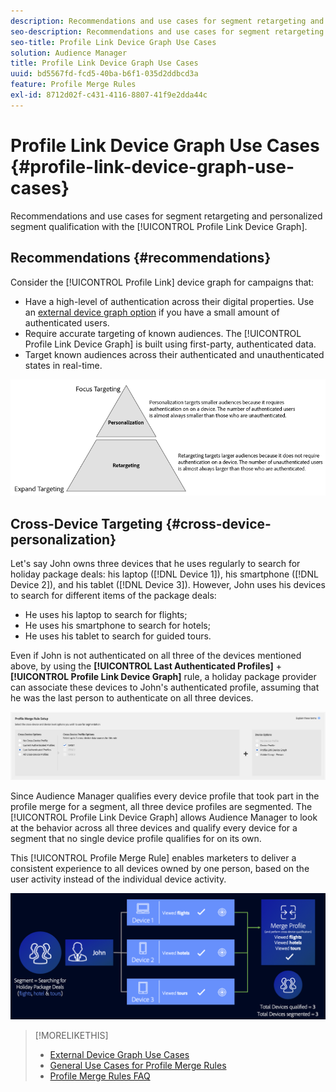 ```yaml
---
description: Recommendations and use cases for segment retargeting and personalized segment qualification with the Profile Link device graph.
seo-description: Recommendations and use cases for segment retargeting and personalized segment qualification with the Profile Link device graph.
seo-title: Profile Link Device Graph Use Cases
solution: Audience Manager
title: Profile Link Device Graph Use Cases
uuid: bd5567fd-fcd5-40ba-b6f1-035d2ddbcd3a
feature: Profile Merge Rules
exl-id: 8712d02f-c431-4116-8807-41f9e2dda44c
---
```

# Profile Link Device Graph Use Cases {#profile-link-device-graph-use-cases}

Recommendations and use cases for segment retargeting and personalized segment qualification with the [!UICONTROL Profile Link Device Graph].

## Recommendations {#recommendations}

Consider the [!UICONTROL Profile Link] device graph for campaigns that:

* Have a high-level of authentication across their digital properties. Use an [external device graph option](merge-rule-definitions.md#device-options) if you have a small amount of authenticated users.
* Require accurate targeting of known audiences. The [!UICONTROL Profile Link Device Graph] is built using first-party, authenticated data.
* Target known audiences across their authenticated and unauthenticated states in real-time.

![](assets/merge-rule-triangle2.png)

## Cross-Device Targeting {#cross-device-personalization}

Let's say John owns three devices that he uses regularly to search for holiday package deals: his laptop ([!DNL Device 1]), his smartphone ([!DNL Device 2]), and his tablet ([!DNL Device 3]). However, John uses his devices to search for different items of the package deals:

* He uses his laptop to search for flights;
* He uses his smartphone to search for hotels;
* He uses his tablet to search for guided tours.

Even if John is not authenticated on all three of the devices mentioned above, by using the **[!UICONTROL Last Authenticated Profiles]** + **[!UICONTROL Profile Link Device Graph]** rule, a holiday package provider can associate these devices to John's authenticated profile, assuming that he was the last person to authenticate on all three devices.

![last-device-graph](assets/last-device-graph.png)

Since Audience Manager qualifies every device profile that took part in the profile merge for a segment, all three device profiles are segmented. The [!UICONTROL Profile Link Device Graph] allows Audience Manager to look at the behavior across all three devices and qualify every device for a segment that no single device profile qualifies for on its own.

This [!UICONTROL Profile Merge Rule] enables marketers to deliver a consistent experience to all devices owned by one person, based on the user activity instead of the individual device activity.

![cross-device-personalization](assets/cross-device-personalization.png)

>[!MORELIKETHIS]
>
>* [External Device Graph Use Cases](external-graph-use-cases.md)
>* [General Use Cases for Profile Merge Rules](merge-rule-targeting-options.md)
>* [Profile Merge Rules FAQ](../../faq/faq-profile-merge.md)
